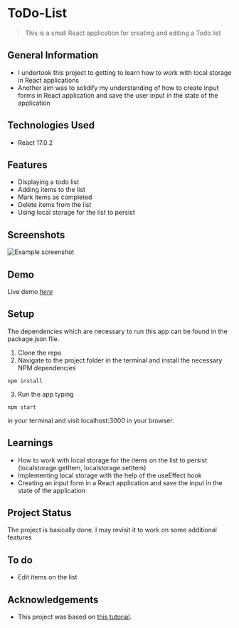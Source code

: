 # ToDo-List
> This is a small React application for creating and editing a Todo list



## General Information
- I undertook this project to getting to learn how to work with local storage in React applications
- Another aim was to solidify my understanding of how to create input forms in React application and save the user input in the state of the application



## Technologies Used
- React 17.0.2



## Features
- Displaying a todo list
- Adding items to the list
- Mark items as completed
- Delete items from the list
- Using local storage for the list to persist



## Screenshots
![Example screenshot](https://i.ibb.co/GJz11qH/todolist-screenshot.jpg)



## Demo
Live demo [_here_](https://blissful-williams-99bc06.netlify.app/)



## Setup
The dependencies which are necessary to run this app can be found in the package.json file.

1. Clone the repo
2. Navigate to the project folder in the terminal and install the necessary NPM dependencies
```
npm install
```
3. Run the app typing
```
npm start
```
in your terminal and visit localhost:3000 in your browser.



## Learnings
- How to work with local storage for the items on the list to persist (localstorage.getItem, localstorage.setItem)
- Implementing local storage with the help of the useEffect hook
- Creating an input form in a React application and save the input in the state of the application



## Project Status
The project is basically done. I may revisit it to work on some additional features



## To do
- Edit items on the list



## Acknowledgements
- This project was based on [this tutorial](https://www.youtube.com/watch?v=pCA4qpQDZD8).



